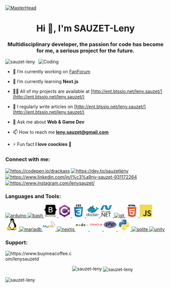 [![MasterHead](https://media.licdn.com/dms/image/D4E16AQHGpkLLk7voow/profile-displaybackgroundimage-shrink_200_800/0/1675865008757?e=2147483647&v=beta&t=ggmvsVlJVqZ49H6xLDPuN0x__RIwxuiH9_znGU6q65U)](https://SAUZET-Leny.io)
<h1 align="center">Hi 👋, I'm SAUZET-Leny</h1>
<h3 align="center">Multidisciplinary developer, the passion for code has become for me, a serious project for the future.</h3>
<img align="right" alt="Coding" width="400" src="https://media1.giphy.com/media/FyoaJE2iah7WYeyxWr/giphy.gif?cid=6c09b9529b0j3p0z3dbqa5h1asbg62294zat65h2k4j79ypg&ep=v1_gifs_search&rid=giphy.gif&ct=g">

<p align="left"> <img src="https://komarev.com/ghpvc/?username=sauzet-leny&label=Profile%20views&color=0e75b6&style=flat" alt="sauzet-leny" /> </p>

- 🔭 I’m currently working on [FanForum](https://github.com/SAUZET-Leny/FanForum)

- 🌱 I’m currently learning **Next.js**

- 👨‍💻 All of my projects are available at [http://ent.btssio.net/leny.sauzet/](http://ent.btssio.net/leny.sauzet/)

- 📝 I regularly write articles on [http://ent.btssio.net/leny.sauzet/](http://ent.btssio.net/leny.sauzet/)

- 💬 Ask me about **Web & Game Dev**

- 📫 How to reach me **leny.sauzet@gmail.com**

- ⚡ Fun fact **I love coockies 🍪**

<h3 align="left">Connect with me:</h3>
<p align="left">
<a href="https://codepen.io/https://codepen.io/drackass" target="blank"><img align="center" src="https://raw.githubusercontent.com/rahuldkjain/github-profile-readme-generator/master/src/images/icons/Social/codepen.svg" alt="https://codepen.io/drackass" height="30" width="40" /></a>
<a href="https://dev.to/https://dev.to/sauzetleny" target="blank"><img align="center" src="https://raw.githubusercontent.com/rahuldkjain/github-profile-readme-generator/master/src/images/icons/Social/devto.svg" alt="https://dev.to/sauzetleny" height="30" width="40" /></a>
<a href="https://linkedin.com/in/https://www.linkedin.com/in/l%c3%a9ny-sauzet-931172264" target="blank"><img align="center" src="https://raw.githubusercontent.com/rahuldkjain/github-profile-readme-generator/master/src/images/icons/Social/linked-in-alt.svg" alt="https://www.linkedin.com/in/l%c3%a9ny-sauzet-931172264" height="30" width="40" /></a>
<a href="https://instagram.com/https://www.instagram.com/lenysauzet/" target="blank"><img align="center" src="https://raw.githubusercontent.com/rahuldkjain/github-profile-readme-generator/master/src/images/icons/Social/instagram.svg" alt="https://www.instagram.com/lenysauzet/" height="30" width="40" /></a>
</p>

<h3 align="left">Languages and Tools:</h3>
<p align="left"> <a href="https://www.arduino.cc/" target="_blank" rel="noreferrer"> <img src="https://cdn.worldvectorlogo.com/logos/arduino-1.svg" alt="arduino" width="40" height="40"/> </a> <a href="https://www.gnu.org/software/bash/" target="_blank" rel="noreferrer"> <img src="https://www.vectorlogo.zone/logos/gnu_bash/gnu_bash-icon.svg" alt="bash" width="40" height="40"/> </a> <a href="https://getbootstrap.com" target="_blank" rel="noreferrer"> <img src="https://raw.githubusercontent.com/devicons/devicon/master/icons/bootstrap/bootstrap-plain-wordmark.svg" alt="bootstrap" width="40" height="40"/> </a> <a href="https://www.w3schools.com/cs/" target="_blank" rel="noreferrer"> <img src="https://raw.githubusercontent.com/devicons/devicon/master/icons/csharp/csharp-original.svg" alt="csharp" width="40" height="40"/> </a> <a href="https://www.w3schools.com/css/" target="_blank" rel="noreferrer"> <img src="https://raw.githubusercontent.com/devicons/devicon/master/icons/css3/css3-original-wordmark.svg" alt="css3" width="40" height="40"/> </a> <a href="https://www.docker.com/" target="_blank" rel="noreferrer"> <img src="https://raw.githubusercontent.com/devicons/devicon/master/icons/docker/docker-original-wordmark.svg" alt="docker" width="40" height="40"/> </a> <a href="https://dotnet.microsoft.com/" target="_blank" rel="noreferrer"> <img src="https://raw.githubusercontent.com/devicons/devicon/master/icons/dot-net/dot-net-original-wordmark.svg" alt="dotnet" width="40" height="40"/> </a> <a href="https://git-scm.com/" target="_blank" rel="noreferrer"> <img src="https://www.vectorlogo.zone/logos/git-scm/git-scm-icon.svg" alt="git" width="40" height="40"/> </a> <a href="https://www.w3.org/html/" target="_blank" rel="noreferrer"> <img src="https://raw.githubusercontent.com/devicons/devicon/master/icons/html5/html5-original-wordmark.svg" alt="html5" width="40" height="40"/> </a> <a href="https://developer.mozilla.org/en-US/docs/Web/JavaScript" target="_blank" rel="noreferrer"> <img src="https://raw.githubusercontent.com/devicons/devicon/master/icons/javascript/javascript-original.svg" alt="javascript" width="40" height="40"/> </a> <a href="https://www.linux.org/" target="_blank" rel="noreferrer"> <img src="https://raw.githubusercontent.com/devicons/devicon/master/icons/linux/linux-original.svg" alt="linux" width="40" height="40"/> </a> <a href="https://mariadb.org/" target="_blank" rel="noreferrer"> <img src="https://www.vectorlogo.zone/logos/mariadb/mariadb-icon.svg" alt="mariadb" width="40" height="40"/> </a> <a href="https://www.mysql.com/" target="_blank" rel="noreferrer"> <img src="https://raw.githubusercontent.com/devicons/devicon/master/icons/mysql/mysql-original-wordmark.svg" alt="mysql" width="40" height="40"/> </a> <a href="https://nextjs.org/" target="_blank" rel="noreferrer"> <img src="https://cdn.worldvectorlogo.com/logos/nextjs-2.svg" alt="nextjs" width="40" height="40"/> </a> <a href="https://nodejs.org" target="_blank" rel="noreferrer"> <img src="https://raw.githubusercontent.com/devicons/devicon/master/icons/nodejs/nodejs-original-wordmark.svg" alt="nodejs" width="40" height="40"/> </a> <a href="https://www.oracle.com/" target="_blank" rel="noreferrer"> <img src="https://raw.githubusercontent.com/devicons/devicon/master/icons/oracle/oracle-original.svg" alt="oracle" width="40" height="40"/> </a> <a href="https://www.php.net" target="_blank" rel="noreferrer"> <img src="https://raw.githubusercontent.com/devicons/devicon/master/icons/php/php-original.svg" alt="php" width="40" height="40"/> </a> <a href="https://www.python.org" target="_blank" rel="noreferrer"> <img src="https://raw.githubusercontent.com/devicons/devicon/master/icons/python/python-original.svg" alt="python" width="40" height="40"/> </a> <a href="https://www.sqlite.org/" target="_blank" rel="noreferrer"> <img src="https://www.vectorlogo.zone/logos/sqlite/sqlite-icon.svg" alt="sqlite" width="40" height="40"/> </a> <a href="https://unity.com/" target="_blank" rel="noreferrer"> <img src="https://www.vectorlogo.zone/logos/unity3d/unity3d-icon.svg" alt="unity" width="40" height="40"/> </a> </p>

<h3 align="left">Support:</h3>
<p><a href="https://www.buymeacoffee.com/https://www.buymeacoffee.com/lenysauzetd"> <img align="left" src="https://cdn.buymeacoffee.com/buttons/v2/default-yellow.png" height="50" width="210" alt="https://www.buymeacoffee.com/lenysauzetd" /></a></p><br><br>

<p><img align="left" src="https://github-readme-stats.vercel.app/api/top-langs?username=sauzet-leny&show_icons=true&locale=en&layout=compact" alt="sauzet-leny" /></p>

<p>&nbsp;<img align="center" src="https://github-readme-stats.vercel.app/api?username=sauzet-leny&show_icons=true&locale=en" alt="sauzet-leny" /></p>

<p><img align="center" src="https://github-readme-streak-stats.herokuapp.com/?user=sauzet-leny&" alt="sauzet-leny" /></p>


